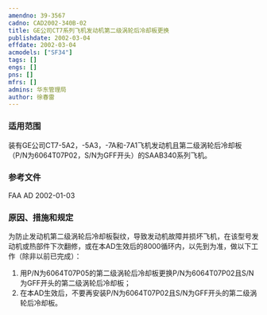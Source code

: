 ```yaml
---
amendno: 39-3567  
cadno: CAD2002-340B-02  
title: GE公司CT7系列飞机发动机第二级涡轮后冷却板更换  
publishdate: 2002-03-04  
effdate: 2002-03-04  
acmodels: ["SF34"]  
tags: []  
engs: []  
pns: []  
mfrs: []  
admins: 华东管理局  
author: 徐春雷  
---
```

  
### 适用范围  
装有GE公司CT7-5A2，-5A3，-7A和-7A1飞机发动机且第二级涡轮后冷却板（P/N为6064T07P02，S/N为GFF开头）的SAAB340系列飞机。  
  
<!--more-->  
### 参考文件  
  FAA AD 2002-01-03         
  
### 原因、措施和规定  

  为防止发动机第二级涡轮后冷却板裂纹，导致发动机故障并损坏飞机，在该型号发动机或热部件下次翻修，或在本AD生效后的8000循环内，以先到为准，做以下工作（除非以前已完成）：  
1. 用P/N为6064T07P05的第二级涡轮后冷却板更换P/N为6064T07P02且S/N为GFF开头的第二级涡轮后冷却板；  
  2. 在本AD生效后，不要再安装P/N为6064T07P02且S/N为GFF开头的第二级涡轮后冷却板。  
  
